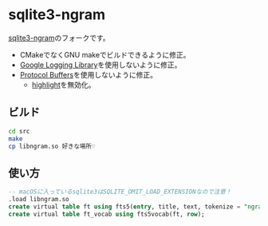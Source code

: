 # sqlite3-ngram

[sqlite3-ngram](https://github.com/leiless/sqlite3-ngram)のフォークです。

- CMakeでなくGNU makeでビルドできるように修正。
- [Google Logging Library](https://github.com/google/glog)を使用しないように修正。
- [Protocol Buffers](https://github.com/protocolbuffers/protobuf)を使用しないように修正。
    - [highlight](https://sqlite.org/fts5.html#the_highlight_function)を無効化。

## ビルド

```sh
cd src
make
cp libngram.so 好きな場所♡
```

## 使い方

```sql
-- macOSに入っているsqlite3はSQLITE_OMIT_LOAD_EXTENSIONなので注意！
.load libngram.so
create virtual table ft using fts5(entry, title, text, tokenize = "ngram");
create virtual table ft_vocab using fts5vocab(ft, row);
```

